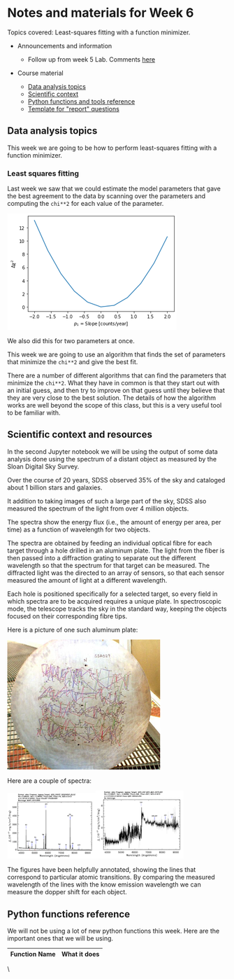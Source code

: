 # Notes and materials for Week 6

Topics covered: Least-squares fitting with a function minimizer.

* Announcements and information
  * Follow up from week 5 Lab.  Comments [here](Week5_after.md)

* Course material
  * [Data analysis topics](#Data%20analysis%20topics)
  * [Scientific context](#Scientific%20context%20and%20resources)
  * [Python functions and tools reference](#Python%20functions%20reference)
  * [Template for "report" questions](https://docs.google.com/document/d/1CRDavwRu1C37xg2_VFTXRthc-K03MIzdrciGSMwUf1g/edit?usp=sharing)

## Data analysis topics

This week we are going to be how to perform least-squares fitting with a function minimizer.

### Least squares fitting

Last week we saw that we could estimate the model parameters that gave the best agreement to the data by scanning over the
parameters and computing the `chi**2` for each value of the parameter.

![Chi squared scan](scan_slope.png)

We also did this for two parameters at once.

This week we are going to use an algorithm that finds the set of parameters that minimize the `chi**2` and give the best fit.

There are a number of different algorithms that can find the parameters that minimize the `chi**2`.  What they have in common is that
they start out with an initial guess, and then try to improve on that guess until they believe that they are very close to the best
solution.  The details of how the algorithm works are well beyond the scope of this class, but this is a very useful tool to be familiar with.



## Scientific context and resources

In the second Jupyter notebook we will be using the output of some data analysis done using the spectrum of a distant object as
measured by the Sloan Digital Sky Survey.

Over the course of 20 years, SDSS observed 35% of the sky and cataloged about 1 billion stars and galaxies.

It addition to taking images of such a large part of the sky, SDSS also measured the spectrum of the light from over 4 million objects.  

The spectra show the energy flux (i.e., the amount of energy per area, per time) as a function of wavelength for two objects.

The spectra are obtained by feeding an individual optical fibre for each target through a hole drilled in an aluminum plate.  The light from the fiber is then passed into a diffraction grating to separate out the different wavelength so that the spectrum for that target can be measured.   The diffracted light was the directed to an array of sensors, so that each sensor measured the amount of light at a different wavelength.

Each hole is positioned specifically for a selected target, so every field in which spectra are to be acquired requires a unique plate.  In spectroscopic mode, the telescope tracks the sky in the standard way, keeping the objects focused on their corresponding fibre tips. 

Here is a picture of one such aluminum plate:

![SDSS plug plate](plate-sdss.jpg)

Here are a couple of spectra:

<img src="sdss_spec_1.png" width=40%><img src="sdss_spec_2.png" width=40%>

The figures have been helpfully annotated, showing the lines that correspond to particular atomic transitions.  By comparing
the measured wavelength of the lines with the know emission wavelength we can measure the dopper shift for each object.



## Python functions reference

We will not be using a lot of new python functions this week.  Here
are the important ones that we will be using.

| Function Name            | What it does |
| - | - |
\

<!--  LocalWords:  Jupyter plate-sdss.jpg sdss_spec_1.png
 -->
<!--  LocalWords:  sdss_spec_2.png
 -->
